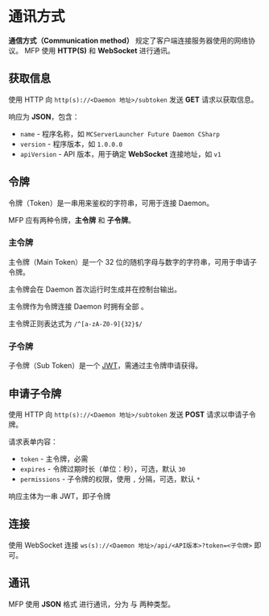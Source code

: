 # 通讯方式

**通信方式（Communication method）** 规定了客户端连接服务器使用的网络协议。
<tooltip term="mfp">MFP</tooltip> 使用 **HTTP(S)** 和 **WebSocket** 进行通讯。

## 获取信息

使用 HTTP 向 `http(s)://<Daemon 地址>/subtoken` 发送 **GET** 请求以获取信息。

响应为 **JSON**，包含：

* `name` - 程序名称，如 `MCServerLauncher Future Daemon CSharp`
* `version` - 程序版本，如 `1.0.0.0`
* `apiVersion` - API 版本，用于确定 **WebSocket** 连接地址，如 `v1`

## 令牌

令牌（Token）是一串用来鉴权的字符串，可用于连接 <tooltip term="daemon">Daemon</tooltip>。

<tooltip term="mfp">MFP</tooltip> 应有两种令牌，**主令牌** 和 **子令牌**。

### 主令牌

主令牌（Main Token）是一个 32 位的随机字母与数字的字符串，可用于申请子令牌。

主令牌会在 <tooltip term="daemon">Daemon</tooltip> 首次运行时生成并在控制台输出。

主令牌作为令牌连接 <tooltip term="daemon">Daemon</tooltip> 时拥有全部 [](mfp-permissions.md)。

<tip>
主令牌正则表达式为 <code>/^[a-zA-Z0-9]{32}$/</code>
</tip>

### 子令牌

子令牌（Sub Token）是一个 [JWT](https://jwt.io/)，需通过主令牌申请获得。

## 申请子令牌

使用 HTTP 向 `http(s)://<Daemon 地址>/subtoken` 发送 **POST** 请求以申请子令牌。

请求表单内容：

* `token` - 主令牌，必需
* `expires` - 令牌过期时长（单位：秒），可选，默认 `30`
* `permissions` - 子令牌的权限，使用 `,` 分隔，可选，默认 `*`

响应主体为一串 JWT，即子令牌

## 连接

使用 WebSocket 连接 `ws(s)://<Daemon 地址>/api/<API版本>?token=<子令牌>` 即可。

## 通讯

<tooltip term="mfp">MFP</tooltip> 使用 **JSON** 格式 进行通讯，分为 [](action.md) 与 [](event.md) 两种类型。